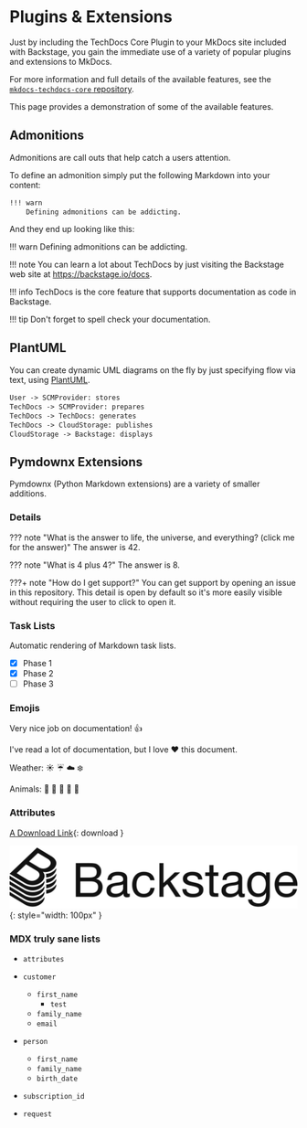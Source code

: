 # Plugins & Extensions

Just by including the TechDocs Core Plugin to your MkDocs site included with Backstage,
you gain the immediate use of a variety of popular plugins and extensions to MkDocs.

For more information and full details of the available features, see the
[`mkdocs-techdocs-core` repository](https://github.com/backstage/mkdocs-techdocs-core#mkdocs-plugins-and-extensions).

This page provides a demonstration of some of the available features.

## Admonitions

Admonitions are call outs that help catch a users attention.

To define an admonition simply put the following Markdown into your content:

```
!!! warn
    Defining admonitions can be addicting.
```

And they end up looking like this:

<!-- prettier-ignore -->
!!! warn
    Defining admonitions can be addicting.

<!-- prettier-ignore -->
!!! note
    You can learn a lot about TechDocs by just visiting the Backstage web site at
    https://backstage.io/docs.

<!-- prettier-ignore -->
!!! info
    TechDocs is the core feature that supports documentation as code in Backstage.

<!-- prettier-ignore -->
!!! tip
    Don't forget to spell check your documentation.

## PlantUML

You can create dynamic UML diagrams on the fly by just specifying flow via text,
using [PlantUML](https://pypi.org/project/plantuml-markdown/).

```plantuml format="svg" classes="uml myDiagram" alt="Backstage sample PlantUML" title="Backstage sample PlantUML" width="500px" height="250px"
User -> SCMProvider: stores
TechDocs -> SCMProvider: prepares
TechDocs -> TechDocs: generates
TechDocs -> CloudStorage: publishes
CloudStorage -> Backstage: displays
```

## Pymdownx Extensions

Pymdownx (Python Markdown extensions) are a variety of smaller additions.

### Details

<!-- prettier-ignore -->
??? note "What is the answer to life, the universe, and everything? (click me for the answer)"
    The answer is 42.

<!-- prettier-ignore -->
??? note "What is 4 plus 4?"
    The answer is 8.

<!-- prettier-ignore -->
???+ note "How do I get support?"
    You can get support by opening an issue in this repository. This detail is open by default
    so it's more easily visible without requiring the user to click to open it.

### Task Lists

Automatic rendering of Markdown task lists.

- [x] Phase 1
- [x] Phase 2
- [ ] Phase 3

### Emojis

Very nice job on documentation! :thumbsup:

I've read a lot of documentation, but I love :heart: this document.

Weather: :sunny: :umbrella: :cloud: :snowflake:

Animals: :tiger: :horse: :turtle: :wolf: :frog:

### Attributes

[A Download Link](images/backstage-logo-cncf.svg){: download }

![A Scaled Image](images/backstage-logo-cncf.svg){: style="width: 100px" }

### MDX truly sane lists

- `attributes`

- `customer`
  - `first_name`
    - `test`
  - `family_name`
  - `email`
- `person`
  - `first_name`
  - `family_name`
  - `birth_date`
- `subscription_id`

- `request`
